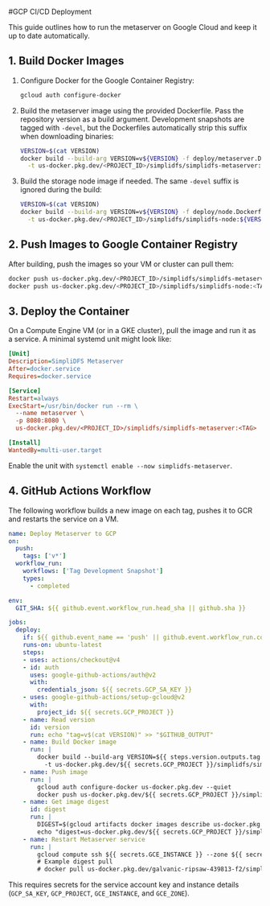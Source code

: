 #GCP CI/CD Deployment

This guide outlines how to run the metaserver on Google Cloud and keep it up to date automatically.

## 1. Build Docker Images
1. Configure Docker for the Google Container Registry:
   ```sh
   gcloud auth configure-docker
   ```
2. Build the metaserver image using the provided Dockerfile. Pass the repository
   version as a build argument. Development snapshots are tagged with `-devel`,
   but the Dockerfiles automatically strip this suffix when downloading
   binaries:
   ```sh
   VERSION=$(cat VERSION)
   docker build --build-arg VERSION=v${VERSION} -f deploy/metaserver.Dockerfile \
     -t us-docker.pkg.dev/<PROJECT_ID>/simplidfs/simplidfs-metaserver:${VERSION} .
   ```
3. Build the storage node image if needed. The same `-devel` suffix is ignored
   during the build:
   ```sh
   VERSION=$(cat VERSION)
   docker build --build-arg VERSION=v${VERSION} -f deploy/node.Dockerfile \
     -t us-docker.pkg.dev/<PROJECT_ID>/simplidfs/simplidfs-node:${VERSION} .
   ```

## 2. Push Images to Google Container Registry
After building, push the images so your VM or cluster can pull them:
```sh
docker push us-docker.pkg.dev/<PROJECT_ID>/simplidfs/simplidfs-metaserver:<TAG>
docker push us-docker.pkg.dev/<PROJECT_ID>/simplidfs/simplidfs-node:<TAG>
```

## 3. Deploy the Container
On a Compute Engine VM (or in a GKE cluster), pull the image and run it as a service. A minimal systemd unit might look like:
```ini
[Unit]
Description=SimpliDFS Metaserver
After=docker.service
Requires=docker.service

[Service]
Restart=always
ExecStart=/usr/bin/docker run --rm \
  --name metaserver \
  -p 8080:8080 \
  us-docker.pkg.dev/<PROJECT_ID>/simplidfs/simplidfs-metaserver:<TAG>

[Install]
WantedBy=multi-user.target
```
Enable the unit with `systemctl enable --now simplidfs-metaserver`.

## 4. GitHub Actions Workflow
The following workflow builds a new image on each tag, pushes it to GCR and restarts the service on a VM.
```yaml
name: Deploy Metaserver to GCP
on:
  push:
    tags: ['v*']
  workflow_run:
    workflows: ['Tag Development Snapshot']
    types:
      - completed

env:
  GIT_SHA: ${{ github.event.workflow_run.head_sha || github.sha }}

jobs:
  deploy:
    if: ${{ github.event_name == 'push' || github.event.workflow_run.conclusion == 'success' }}
    runs-on: ubuntu-latest
    steps:
    - uses: actions/checkout@v4
    - id: auth
      uses: google-github-actions/auth@v2
      with:
        credentials_json: ${{ secrets.GCP_SA_KEY }}
    - uses: google-github-actions/setup-gcloud@v2
      with:
        project_id: ${{ secrets.GCP_PROJECT }}
    - name: Read version
      id: version
      run: echo "tag=v$(cat VERSION)" >> "$GITHUB_OUTPUT"
    - name: Build Docker image
      run: |
        docker build --build-arg VERSION=${{ steps.version.outputs.tag }} -f deploy/metaserver.Dockerfile \
          -t us-docker.pkg.dev/${{ secrets.GCP_PROJECT }}/simplidfs/simplidfs-metaserver:${{ env.GIT_SHA }} .
    - name: Push image
      run: |
        gcloud auth configure-docker us-docker.pkg.dev --quiet
        docker push us-docker.pkg.dev/${{ secrets.GCP_PROJECT }}/simplidfs/simplidfs-metaserver:${{ env.GIT_SHA }}
    - name: Get image digest
      id: digest
      run: |
        DIGEST=$(gcloud artifacts docker images describe us-docker.pkg.dev/${{ secrets.GCP_PROJECT }}/simplidfs/simplidfs-metaserver:${{ env.GIT_SHA }} --format='value(image_summary.digest)')
        echo "digest=us-docker.pkg.dev/${{ secrets.GCP_PROJECT }}/simplidfs/simplidfs-metaserver@${DIGEST}" >> "$GITHUB_OUTPUT"
    - name: Restart Metaserver service
      run: |
        gcloud compute ssh ${{ secrets.GCE_INSTANCE }} --zone ${{ secrets.GCE_ZONE }} --command='gcloud auth configure-docker us-docker.pkg.dev --quiet && sudo docker pull ${{ steps.digest.outputs.digest }} && sudo systemctl restart simplidfs-metaserver'
        # Example digest pull
        # docker pull us-docker.pkg.dev/galvanic-ripsaw-439813-f2/simplidfs/simplidfs-metaserver@sha256:d1d57720f635303c677d97a8ad9e986c2bed022e23069a4ca3904a9d87783e4c
```
This requires secrets for the service account key and instance details (`GCP_SA_KEY`, `GCP_PROJECT`, `GCE_INSTANCE`, and `GCE_ZONE`).

